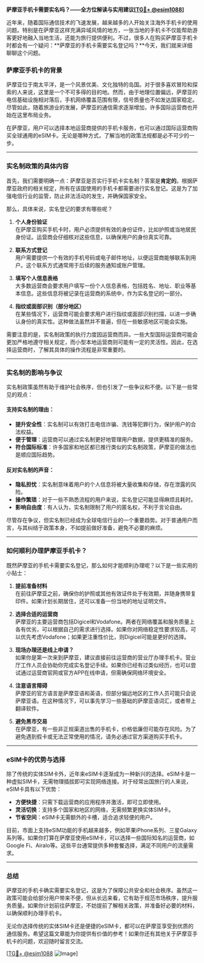 **萨摩亚手机卡需要实名吗？——全方位解读与实用建议[[TG💪+ @esim1088](https://t.me/s/esim1088)]**

近年来，随着国际通信技术的飞速发展，越来越多的人开始关注海外手机卡的使用问题。特别是在萨摩亚这样充满异域风情的地方，一张当地的手机卡不仅能帮助游客更好地融入当地生活，还能为旅行提供便利。不过，很多人在购买萨摩亚手机卡时都会有一个疑问：**萨摩亚的手机卡需要实名登记吗？**今天，我们就来详细聊聊这个问题。

### 萨摩亚手机卡的背景

萨摩亚位于南太平洋，是一个风景优美、文化独特的岛国。对于很多喜欢冒险和探索的人来说，这里是一个不可多得的目的地。然而，由于地理位置偏远，萨摩亚的电信基础设施相对落后，手机网络覆盖范围有限，信号质量也不如发达国家稳定。尽管如此，随着旅游业的发展，萨摩亚的通信需求逐渐增加，许多国际运营商也开始在这里布局业务。

在萨摩亚，用户可以选择本地运营商提供的手机卡服务，也可以通过国际运营商购买全球通用的eSIM卡。无论是哪种方式，了解当地的政策法规都是必不可少的一步。

---

### 实名制政策的具体内容

首先，我们需要明确一点：萨摩亚是否实行手机卡实名制？答案是**肯定的**。根据萨摩亚政府的相关规定，所有在该国使用的手机卡都需要进行实名登记。这是为了加强电信行业的监管，防止非法活动的发生，并确保国家安全。

那么，具体来说，实名登记的要求有哪些呢？

1. **个人身份验证**  
   在萨摩亚购买手机卡时，用户必须提供有效的身份证件，比如护照或当地居民身份证。运营商会仔细核对这些信息，以确保用户的身份真实可靠。

2. **联系方式登记**  
   用户需要提供一个有效的手机号码或电子邮件地址，以便运营商能够联系到用户。这个联系方式通常用于后续的服务通知或账户管理。

3. **填写个人信息表格**  
   大多数运营商会要求用户填写一份个人信息表格，包括姓名、地址、职业等基本信息。这些信息将被记录在运营商的系统中，作为实名登记的一部分。

4. **指纹或面部识别（部分地区）**  
   在某些情况下，运营商可能会要求用户进行指纹或面部识别扫描，以进一步确认身份的真实性。这种做法虽然并不普遍，但在一些敏感地区可能会实施。

需要注意的是，实名制政策的执行力度因运营商而异。一些大型国际运营商可能会更加严格地遵守相关规定，而小型本地运营商则可能有一定的灵活性。因此，在选择运营商时，了解其具体的操作流程是非常重要的。

---

### 实名制的影响与争议

实名制政策虽然有助于维护社会秩序，但也引发了一些争议和不便。以下是一些常见的观点：

#### 支持实名制的理由：
- **提升安全性**：实名制可以有效打击电信诈骗、洗钱等犯罪行为，保护用户的合法权益。
- **便于管理**：运营商可以通过实名制更好地管理用户数据，提供更精准的服务。
- **符合国际标准**：许多国家和地区都已推行类似的实名制政策，萨摩亚的做法也是顺应国际趋势。

#### 反对实名制的声音：
- **隐私担忧**：实名制意味着用户的个人信息将被大量收集和存储，存在泄露的风险。
- **操作繁琐**：对于一些不熟悉流程的用户来说，实名登记可能显得麻烦且耗时。
- **影响自由度**：有人认为，实名制限制了用户的匿名权，不利于言论自由。

尽管存在争议，但实名制已经成为全球电信行业的一个重要趋势。对于普通用户而言，与其纠结于政策本身，不如提前做好准备，避免不必要的麻烦。

---

### 如何顺利办理萨摩亚手机卡？

既然萨摩亚的手机卡需要实名登记，那么如何才能顺利办理呢？以下是一些实用的小贴士：

1. **提前准备材料**  
   在前往萨摩亚之前，确保你的护照或其他有效证件处于有效期，并随身携带复印件。如果计划长期居住，还可以准备一份当地的地址证明文件。

2. **选择合适的运营商**  
   萨摩亚的主要运营商包括Digicel和Vodafone。两者在网络覆盖和服务质量上各有优劣，可以根据自己的需求进行选择。如果你对网络稳定性要求较高，可以优先考虑Vodafone；如果更注重性价比，则Digicel可能是更好的选择。

3. **现场办理还是线上申请？**  
   如果你是第一次来到萨摩亚，建议直接前往运营商的营业厅办理手机卡。营业厅工作人员会协助你完成实名登记手续。如果你已经有过类似经历，也可以尝试通过运营商官网或官方APP在线申请，但需确保网络环境安全。

4. **注意语言障碍**  
   萨摩亚的官方语言是萨摩亚语和英语，但部分偏远地区的工作人员可能只会说萨摩亚语。在这种情况下，可以事先学习一些基础的萨摩亚语词汇，或者带上翻译软件。

5. **避免黑市交易**  
   在萨摩亚，有一些非正规渠道出售的手机卡，价格低廉但可能存在风险。为了避免遇到假卡或无法正常使用的情况，请务必通过官方渠道购买手机卡。

---

### eSIM卡的优势与选择

除了传统的实体SIM卡外，近年来eSIM卡逐渐成为一种新兴的选择。eSIM卡是一种虚拟SIM卡，无需物理插拔即可实现网络连接。对于经常出国旅行的人来说，eSIM卡具有以下优势：

- **方便快捷**：只需下载运营商的应用程序并激活，即可立即使用。
- **灵活切换**：支持多个国家和地区的网络，无需频繁更换实体SIM卡。
- **节省空间**：eSIM卡无需额外的卡槽，适合追求轻便的用户。

目前，市面上支持eSIM功能的手机越来越多，例如苹果iPhone系列、三星Galaxy系列等。如果你打算在萨摩亚使用eSIM卡，可以选择一些国际知名的运营商，如Google Fi、Airalo等。这些平台通常提供多种套餐选择，满足不同用户的流量需求。

---

### 总结

萨摩亚的手机卡确实需要实名登记，这是为了保障公共安全和社会秩序。虽然这一政策可能会给部分用户带来不便，但从长远来看，它有助于规范市场秩序，提升服务质量。如果你计划前往萨摩亚，不妨提前了解相关政策，并准备好必要的材料，以确保顺利办理手机卡。

无论你选择传统的实体SIM卡还是便捷的eSIM卡，都可以在萨摩亚享受到优质的通信服务。希望这篇文章能为你提供有价值的参考！如果你还有其他关于萨摩亚手机卡的问题，欢迎随时留言交流。

[[TG💪+ @esim1088](https://t.me/s/esim1088) ![Image](https://i.postimg.cc/4NQfJmqS/Snipaste-2025-05-13-00-14-12.png)]